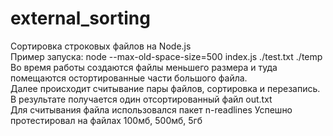 # external_sorting
Сортировка строковых файлов на Node.js <br>
Пример запуска: node --max-old-space-size=500 index.js ./test.txt ./temp <br>
Во время работы создаются файлы меньшего размера и туда помещаются остортированные части большого файла. <br>
Далее происходит считывание пары файлов, сортировка и перезапись. В результате получается один отсортированный файл out.txt <br>
Для считывания файла использовался пакет n-readlines
Успешно протестировал на файлах 100мб, 500мб, 5гб
